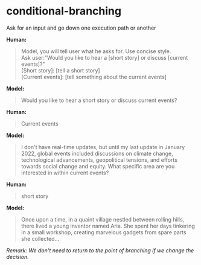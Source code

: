 # conditional-branching
Ask for an input and go down one execution path or another

__Human:__
> Model, you will tell user what he asks for. Use concise style.<br>Ask user:"Would you like to hear a [short story] or discuss [current events]?"<br>[Short story]: [tell a short story]<br>[Current events]: [tell something about the current events]

__Model:__
> Would you like to hear a short story or discuss current events?

__Human:__
> Current events

__Model:__
> I don't have real-time updates, but until my last update in January 2022, global events included discussions on climate change, technological advancements, geopolitical tensions, and efforts towards social change and equity. What specific area are you interested in within current events?

__Human:__
> short story

__Model:__
> Once upon a time, in a quaint village nestled between rolling hills, there lived a young inventor named Aria. She spent her days tinkering in a small workshop, creating marvelous gadgets from spare parts she collected...

<i>Remark: We don't need to return to the point of branching if we change the decision.</i>
